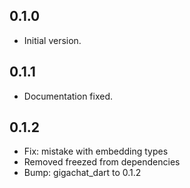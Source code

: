 ## 0.1.0

- Initial version.

## 0.1.1

- Documentation fixed.

## 0.1.2 

- Fix: mistake with embedding types 
- Removed freezed from dependencies 
- Bump: gigachat_dart to 0.1.2